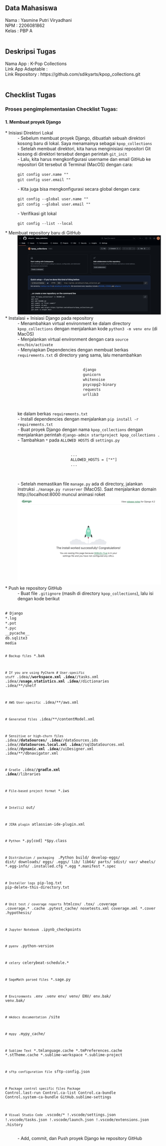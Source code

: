<h2>Data Mahasiswa</h2>
Nama    : Yasmine Putri Viryadhani
<br>
NPM     : 2206081862
<br>
Kelas   : PBP A
<br>
<br>

<h2>Deskripsi Tugas</h2>
Nama App            : K-Pop Collections
<br>
Link App Adaptable  :
<br>
Link Repository     : https://github.com/sdikyarts/kpop_collections.git
<br>
<br>

<h2>Checklist Tugas</h2>
<h3>Proses pengimplementasian Checklist Tugas:<h3>
<h4>1. Membuat proyek Django</h4>
<dl>
    <dt>* Inisiasi Direktori Lokal</dt>
        <dd>- Sebelum membuat proyek Django, dibuatlah sebuah direktori kosong baru di lokal. Saya menamainya sebagai <code>kpop_collections</code></dd>
        <dd>- Setelah membuat direktori, kita harus menginisiasi repositori Git kosong di direktori tersebut dengan perintah <code>git_init</code></dd>
        <dd>- Lalu, kita harus mengkonfigurasi username dan email GitHub ke repositori Git tersebut di Terminal (MacOS) dengan cara:</dd>
        <dl>
            <dt>
                    <dd><code>git config user.name "<NAME>"</code></dd>
                <dd><code>git config user.email "<EMAIL>"</code></dd>
            </dt>
        </dl>
        <dd>- Kita juga bisa mengkonfigurasi secara global dengan cara:</dd>
        <dl>
            <dt>
                <dd><code>git config --global user.name "<NAME>"</code></dd>
                <dd><code>git config --global user.email "<EMAIL>"</code></dd>
            </dt>
        </dl>
        <dd>- Verifikasi git lokal</dd>
        <dl>
            <dt>    
                    <dd><code>git config --list --local</code></dd>
            </dt>
        </dl>
    <dt>* Membuat repository baru di GitHub<dt>
        <dd>
            <img src="repo_fresh.png" alt="tampilan repository">
        </dd>
    </dt>
    <dt>* Instalasi + Inisiasi Django pada repository</dt>
        <dd>- Menambahkan virtual environment ke dalam directory <code>kpop_collections</code> dengan menjalankan kode <code>python3 -m venv env</code> (di MacOS)</dd>
        <dd>- Menjalankan virtual environment dengan cara <code>source env/bin/activate</code></dd>
        <dd>- Menyiapkan Dependencies dengan membuat berkas <code>requirements.txt</code> di directory yang sama, lalu menambahkan
        <dl>
            <dt>
                <dd>
                    <pre>
                    <code>
                        django
                        gunicorn
                        whitenoise
                        psycopg2-binary
                        requests
                        urllib3
                    </code>
                    </pre>
                </dd>
            </dt>
        </dl>
        ke dalam berkas <code>requirements.txt</code></dd>
        <dd>- Install dependencies dengan menjalankan <code>pip install -r requirements.txt</code></dd>
        <dd>- Buat proyek Django dengan nama <code>kpop_collections</code> dengan menjalankan perintah <code>django-admin startproject kpop_collections .</code></dd>
        <dd>- Tambahkan <code>*</code> pada <code>ALLOWED HOSTS</code> di <code>settings.py</code></dd>
        <dl>
            <dt>
                <dd>
                <pre>
                    <code>
                        ...
                        ALLOWED_HOSTS = ["*"]
                        ...
                    </code>
                </pre>
                </dd>
            </dt>
        </dl>
        <dd>- Setelah memastikan file <code>manage.py</code> ada di directory, jalankan instruksi <code>./manage.py runserver</code> (MacOS). Saat menjalankan domain http://localhost:8000 muncul animasi roket</dd>
        <dd>
            <img src="success install django.png" alt="tampilan repository">
        </dd>
    <dt>* Push ke repository GitHub</dt>   
        <dd>- Buat file <code>.gitignore</code> (masih di directory <code>kpop_collections</code>), lalu isi dengan kode berikut</dd>
<pre><code class="python">
# Django
*.log
*.pot
*.pyc
__pycache__
db.sqlite3
media

<code># Backup files</code>
*.bak 

<code># If you are using PyCharm</code>
<code># User-specific stuff</code>
.idea/**/workspace.xml
.idea/**/tasks.xml
.idea/**/usage.statistics.xml
.idea/**/dictionaries
.idea/**/shelf

<code># AWS User-specific</code>
.idea/**/aws.xml

<code># Generated files</code>
.idea/**/contentModel.xml

<code># Sensitive or high-churn files</code>
.idea/**/dataSources/
.idea/**/dataSources.ids
.idea/**/dataSources.local.xml
.idea/**/sqlDataSources.xml
.idea/**/dynamic.xml
.idea/**/uiDesigner.xml
.idea/**/dbnavigator.xml

<code># Gradle</code>
.idea/**/gradle.xml
.idea/**/libraries

<code># File-based project format</code>
*.iws

<code># IntelliJ</code>
out/

<code># JIRA plugin</code>
atlassian-ide-plugin.xml

<code># Python</code>
*.py[cod] 
*$py.class 

<code># Distribution / packaging </code>
.Python build/ 
develop-eggs/ 
dist/ 
downloads/ 
eggs/ 
.eggs/ 
lib/ 
lib64/ 
parts/ 
sdist/ 
var/ 
wheels/ 
*.egg-info/ 
.installed.cfg 
*.egg 
*.manifest 
*.spec 

<code># Installer logs</code>
pip-log.txt 
pip-delete-this-directory.txt 

<code># Unit test / coverage reports</code>
htmlcov/ 
.tox/ 
.coverage 
.coverage.* 
.cache 
.pytest_cache/ 
nosetests.xml 
coverage.xml 
*.cover 
.hypothesis/ 

<code># Jupyter Notebook</code>
.ipynb_checkpoints 

<code># pyenv</code>
.python-version 

<code># celery</code>
celerybeat-schedule.* 

<code># SageMath parsed files</code>
*.sage.py 

<code># Environments</code>
.env 
.venv 
env/ 
venv/ 
ENV/ 
env.bak/ 
venv.bak/ 

<code># mkdocs documentation</code>
/site 

<code># mypy</code>
.mypy_cache/ 

<code># Sublime Text</code>
*.tmlanguage.cache 
*.tmPreferences.cache 
*.stTheme.cache 
*.sublime-workspace 
*.sublime-project 

<code># sftp configuration file</code>
sftp-config.json 

<code># Package control specific files Package</code>
Control.last-run 
Control.ca-list 
Control.ca-bundle 
Control.system-ca-bundle 
GitHub.sublime-settings 

<code># Visual Studio Code</code>
.vscode/* 
!.vscode/settings.json 
!.vscode/tasks.json 
!.vscode/launch.json 
!.vscode/extensions.json 
.history
</code></pre>
        <dd>- Add, commit, dan Push proyek Django ke repository GitHub</dd>
<dl>